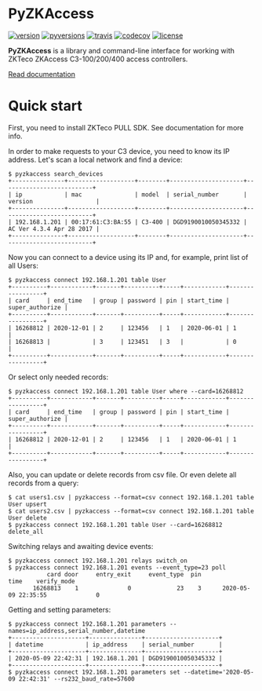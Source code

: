 # PyZKAccess

[![version](https://img.shields.io/pypi/v/pyzkaccess)](https://pypi.org/project/pyzkaccess/)
[![pyversions](https://img.shields.io/pypi/pyversions/pyzkaccess)](https://pypi.org/project/pyzkaccess/)
[![travis](https://img.shields.io/travis/com/bdragon300/pyzkaccess/master)](https://travis-ci.com/github/bdragon300/pyzkaccess)
[![codecov](https://codecov.io/gh/bdragon300/pyzkaccess/branch/master/graph/badge.svg)](https://codecov.io/gh/bdragon300/pyzkaccess)
[![license](https://img.shields.io/github/license/bdragon300/pyzkaccess)](https://github.com/bdragon300/pyzkaccess/blob/master/LICENSE)

**PyZKAccess** is a library and command-line interface for working with ZKTeco ZKAccess 
C3-100/200/400 access controllers.

[Read documentation](https://bdragon300.github.io/pyzkaccess)

# Quick start

First, you need to install ZKTeco PULL SDK. See documentation for more info.

In order to make requests to your C3 device, you need to know its IP address. Let's scan a 
local network and find a device:

```console
$ pyzkaccess search_devices
+---------------+-------------------+--------+---------------------+--------------------------+
| ip            | mac               | model  | serial_number       | version                  |
+---------------+-------------------+--------+---------------------+--------------------------+
| 192.168.1.201 | 00:17:61:C3:BA:55 | C3-400 | DGD9190010050345332 | AC Ver 4.3.4 Apr 28 2017 |
+---------------+-------------------+--------+---------------------+--------------------------+
```

Now you can connect to a device using its IP and, for example, print list of all Users:

```console
$ pyzkaccess connect 192.168.1.201 table User
+----------+------------+-------+----------+-----+------------+-----------------+
| card     | end_time   | group | password | pin | start_time | super_authorize |
+----------+------------+-------+----------+-----+------------+-----------------+
| 16268812 | 2020-12-01 | 2     | 123456   | 1   | 2020-06-01 | 1               |
| 16268813 |            | 3     | 123451   | 3   |            | 0               |
+----------+------------+-------+----------+-----+------------+-----------------+
```

Or select only needed records:

```console
$ pyzkaccess connect 192.168.1.201 table User where --card=16268812
+----------+------------+-------+----------+-----+------------+-----------------+
| card     | end_time   | group | password | pin | start_time | super_authorize |
+----------+------------+-------+----------+-----+------------+-----------------+
| 16268812 | 2020-12-01 | 2     | 123456   | 1   | 2020-06-01 | 1               |
+----------+------------+-------+----------+-----+------------+-----------------+
```

Also, you can update or delete records from csv file. Or even delete all records from a query:

```console
$ cat users1.csv | pyzkaccess --format=csv connect 192.168.1.201 table User upsert
$ cat users2.csv | pyzkaccess --format=csv connect 192.168.1.201 table User delete
$ pyzkaccess connect 192.168.1.201 table User --card=16268812 delete_all
```

Switching relays and awaiting device events:

```console
$ pyzkaccess connect 192.168.1.201 relays switch_on
$ pyzkaccess connect 192.168.1.201 events --event_type=23 poll
           card door     entry_exit     event_type  pin                     time    verify_mode
       16268813    1              0             23    3      2020-05-09 22:35:55              0
```

Getting and setting parameters:

```console
$ pyzkaccess connect 192.168.1.201 parameters --names=ip_address,serial_number,datetime
+---------------------+---------------+---------------------+
| datetime            | ip_address    | serial_number       |
+---------------------+---------------+---------------------+
| 2020-05-09 22:42:31 | 192.168.1.201 | DGD9190010050345332 |
+---------------------+---------------+---------------------+
$ pyzkaccess connect 192.168.1.201 parameters set --datetime='2020-05-09 22:42:31' --rs232_baud_rate=57600
```
